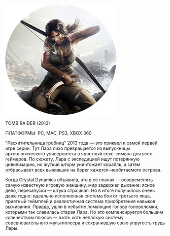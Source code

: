 ![](../Игры/images/7e20f021010aa26ff4db9b7272b795e1.png)

TOMB RAIDER (2013)

ПЛАТФОРМЫ: PC, MAC, PS3, XBOX 360

"Расхитительница гробниц" 2013 года — это приквел к самой первой игре серии. Тут Лара лихо превращается из выпускницы археологического университета в яростный секс-символ для всех геймеров. По сюжету, Лара с экспедицией ищут потерянную цивилизацию, но жуткий шторм уничтожает корабль, а затем отбрасывает всех выживших на берег кажется-необитаемого острова.

Когда Crystal Dynamics объявила, что в ее планах — осовременить самую известную игровую женщину, мир задержал дыхание: ясное дело, перезапуски — штука страшная. Но в итоге получилось очень даже годно: идеально исполненная система боя от третьего лица, приятный геймплей и реалистичная система приобретения навыков выживания. Правда, ушли в небытие ломающие голову головоломки, которыми так славилась старая Лара. Но это компенсируется большим количеством плюсов — взять хоть неплохую систему соревновательного мультиплеера и сохранившую свою упругость грудь Лары.
